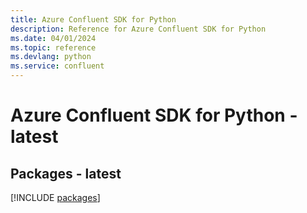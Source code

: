 ```yaml
---
title: Azure Confluent SDK for Python
description: Reference for Azure Confluent SDK for Python
ms.date: 04/01/2024
ms.topic: reference
ms.devlang: python
ms.service: confluent
---
```

# Azure Confluent SDK for Python - latest
## Packages - latest
[!INCLUDE [packages](confluent-index.md)]